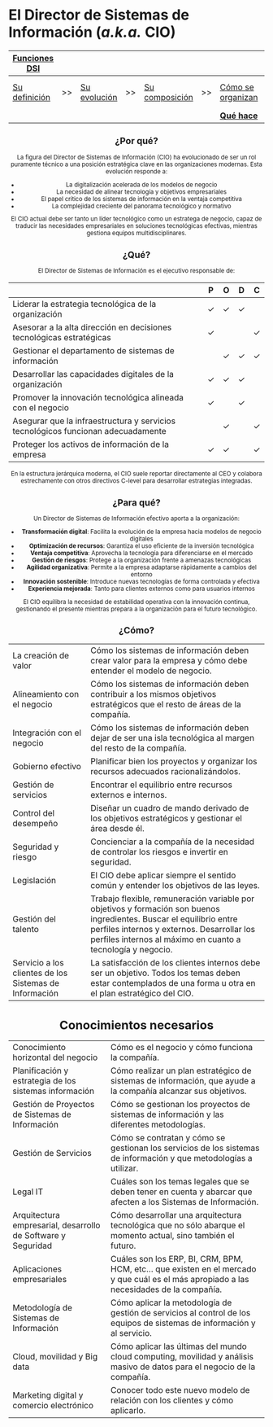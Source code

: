 # El Director de Sistemas de Información (*a.k.a.* CIO)

<div align=center>

<small>

|[Funciones DSI](README.md)|||||||||
|-|-|-|-|-|-|-|-|-|
|[Su definición](definicion.md)|>>|[Su evolución](evolucion.md)|>>|[Su composición](componentes.md)|>>|[Cómo se organizan](organizacion.md)|>>|[Qué actividades abarca](actividades.md)
|||||||**[Qué hace](elDirector.md)**

## ¿Por qué?

La figura del Director de Sistemas de Información (CIO) ha evolucionado de ser un rol puramente técnico a una posición estratégica clave en las organizaciones modernas. Esta evolución responde a:

- La digitalización acelerada de los modelos de negocio
- La necesidad de alinear tecnología y objetivos empresariales
- El papel crítico de los sistemas de información en la ventaja competitiva
- La complejidad creciente del panorama tecnológico y normativo

El CIO actual debe ser tanto un líder tecnológico como un estratega de negocio, capaz de traducir las necesidades empresariales en soluciones tecnológicas efectivas, mientras gestiona equipos multidisciplinares.

## ¿Qué?

El Director de Sistemas de Información es el ejecutivo responsable de:

<div align=center>

||P|O|D|C|
|-|:-:|:-:|:-:|:-:|
|Liderar la estrategia tecnológica de la organización|✓|✓|✓||
|Asesorar a la alta dirección en decisiones tecnológicas estratégicas|✓|||✓|
|Gestionar el departamento de sistemas de información||✓|✓|✓|
|Desarrollar las capacidades digitales de la organización|✓|✓|✓||
|Promover la innovación tecnológica alineada con el negocio|✓||✓||
|Asegurar que la infraestructura y servicios tecnológicos funcionan adecuadamente||✓||✓|
|Proteger los activos de información de la empresa|✓|✓||✓|

</div>

En la estructura jerárquica moderna, el CIO suele reportar directamente al CEO y colabora estrechamente con otros directivos C-level para desarrollar estrategias integradas.

## ¿Para qué?

Un Director de Sistemas de Información efectivo aporta a la organización:

- **Transformación digital**: Facilita la evolución de la empresa hacia modelos de negocio digitales
- **Optimización de recursos**: Garantiza el uso eficiente de la inversión tecnológica
- **Ventaja competitiva**: Aprovecha la tecnología para diferenciarse en el mercado
- **Gestión de riesgos**: Protege a la organización frente a amenazas tecnológicas
- **Agilidad organizativa**: Permite a la empresa adaptarse rápidamente a cambios del entorno
- **Innovación sostenible**: Introduce nuevas tecnologías de forma controlada y efectiva
- **Experiencia mejorada**: Tanto para clientes externos como para usuarios internos

El CIO equilibra la necesidad de estabilidad operativa con la innovación continua, gestionando el presente mientras prepara a la organización para el futuro tecnológico.

## ¿Cómo?

|||
-|-
La creación de valor|Cómo los sistemas de información deben crear valor para la empresa y cómo debe entender el modelo de negocio.
Alineamiento con el negocio|Cómo los sistemas de información deben contribuir a los mismos objetivos estratégicos que el resto de áreas de la compañía.
Integración con el negocio|Cómo los sistemas de información deben dejar de ser una isla tecnológica al margen del resto de la compañía.
Gobierno efectivo|Planificar bien los proyectos y organizar los recursos adecuados racionalizándolos.
Gestión de servicios|Encontrar el equilibrio entre recursos externos e internos.
Control del desempeño|Diseñar un cuadro de mando derivado de los objetivos estratégicos y gestionar el área desde él.
Seguridad y riesgo|Concienciar a la compañía de la necesidad de controlar los riesgos e invertir en seguridad.
Legislación|El CIO debe aplicar siempre el sentido común y entender los objetivos de las leyes.
Gestión del talento|Trabajo flexible, remuneración variable por objetivos y formación son buenos ingredientes. Buscar el equilibrio entre perfiles internos y externos. Desarrollar los perfiles internos al máximo en cuanto a tecnología y negocio.
Servicio a los clientes de los Sistemas de Información|La satisfacción de los clientes internos debe ser un objetivo. Todos los temas deben estar contemplados de una forma u otra en el plan estratégico del CIO.

# Conocimientos necesarios

|||
-|-
Conocimiento horizontal del negocio|Cómo es el negocio y cómo funciona la compañía.
Planificación y estrategia de los sistemas información|Cómo realizar un plan estratégico de sistemas de información, que ayude a la compañía alcanzar sus objetivos.
Gestión de Proyectos de Sistemas de Información|Cómo se gestionan los proyectos de sistemas de información y las diferentes metodologías.
Gestión de Servicios|Cómo se contratan y cómo se gestionan los servicios de los sistemas de información y que metodologías a utilizar.
Legal IT|Cuáles son los temas legales que se deben tener en cuenta y abarcar que afecten a los Sistemas de Información.
Arquitectura empresarial, desarrollo de Software y Seguridad|Cómo desarrollar una arquitectura tecnológica que no sólo abarque el momento actual, sino también el futuro.
Aplicaciones empresariales|Cuáles son los ERP, BI, CRM, BPM, HCM, etc… que existen en el mercado y que cuál es el más apropiado a las necesidades de la compañía.
Metodología de Sistemas de Información|Cómo aplicar la metodología de gestión de servicios al control de los equipos de sistemas de información y al servicio.
Cloud, movilidad y Big data|Cómo aplicar las últimas del mundo cloud computing, movilidad y análisis masivo de datos para el negocio de la compañía.
Marketing digital y comercio electrónico|Conocer todo este nuevo modelo de relación con los clientes y cómo aplicarlo.
